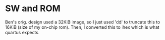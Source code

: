 # SW and ROM
Ben's orig. design used a 32KiB image, so I just used 'dd' to truncate this to 16KiB (size of my on-chip rom).  Then, I converted this to ihex which is what quartus expects.
